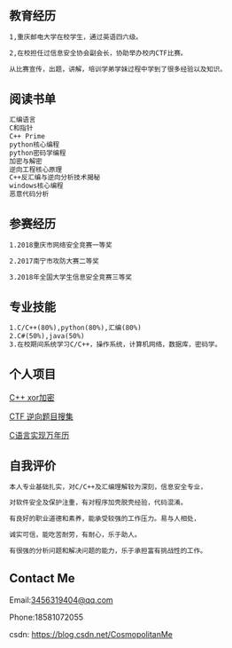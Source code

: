 ## 教育经历
```markdown
1,重庆邮电大学在校学生，通过英语四六级。

2,在校担任过信息安全协会副会长，协助举办校内CTF比赛。

从比赛宣传，出题，讲解，培训学弟学妹过程中学到了很多经验以及知识。

```

## 阅读书单
```markdown
汇编语言
C和指针
C++ Prime
python核心编程
python密码学编程
加密与解密
逆向工程核心原理
C++反汇编与逆向分析技术揭秘
windows核心编程
恶意代码分析
```

## 参赛经历
```markdown
1.2018重庆市网络安全竞赛一等奖

2.2017南宁市攻防大赛二等奖

3.2018年全国大学生信息安全竞赛三等奖
```

## 专业技能
```markdown
1.C/C++(80%),python(80%),汇编(80%)
2.C#(50%),java(50%)
3.在校期间系统学习C/C++，操作系统，计算机网络，数据库，密码学。

```
## 个人项目

[C++ xor加密](https://github.com/lxwAsm/myprojects/tree/master/C/xor)

[CTF 逆向题目搜集](https://github.com/lxwAsm/CTF/tree/master/re)

[C语言实现万年历](https://github.com/lxwAsm/myprojects/tree/master/c/calendar)
## 自我评价

```markdown
本人专业基础扎实，对C/C++及汇编理解较为深刻，信息安全专业，

对软件安全及保护注重，有对程序加壳脱壳经验，代码混淆。

有良好的职业道德和素养，能承受较强的工作压力。易与人相处，

诚实可信，能吃苦耐劳，有耐心，乐于助人。

有很强的分析问题和解决问题的能力，乐于承担富有挑战性的工作。
```

## Contact Me

Email:3456319404@qq.com

Phone:18581072055

csdn: https://blog.csdn.net/CosmopolitanMe
